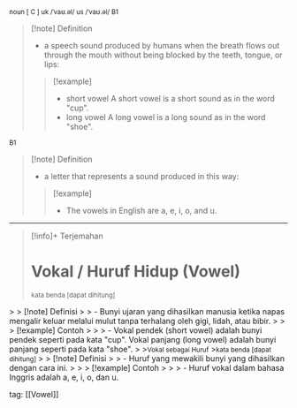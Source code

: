 <small>
noun [ C ]
uk  /ˈvaʊ.əl/ us  /ˈvaʊ.əl/
B1
</small>

>[!note] Definition
>- a speech sound produced by humans when the breath flows out through the mouth without being blocked by the teeth, tongue, or lips:
> > [!example] 
> > - short vowel A short vowel is a short sound as in the word "cup".
> > - long vowel A long vowel is a long sound as in the word "shoe".

<small>B1</small>
>[!note] Definition
>- a letter that represents a sound produced in this way:
> > [!example] 
> > - The vowels in English are a, e, i, o, and u.

---

>[!info]+ Terjemahan
> # Vokal / Huruf Hidup (Vowel)
><small>kata benda [dapat dihitung]
</small>
> > [!note] Definisi
> > - Bunyi ujaran yang dihasilkan manusia ketika napas mengalir keluar melalui mulut tanpa terhalang oleh gigi, lidah, atau bibir.
> > > [!example] Contoh
> > > - Vokal pendek (short vowel) adalah bunyi pendek seperti pada kata "cup".
Vokal panjang (long vowel) adalah bunyi panjang seperti pada kata "shoe".
>
><small>Vokal sebagai Huruf</small>
><small>kata benda [dapat dihitung]</small>
> > [!note] Definisi
> > - Huruf yang mewakili bunyi yang dihasilkan dengan cara ini.
> > > [!example] Contoh
> > > - Huruf vokal dalam bahasa Inggris adalah a, e, i, o, dan u.

tag: [[Vowel]]